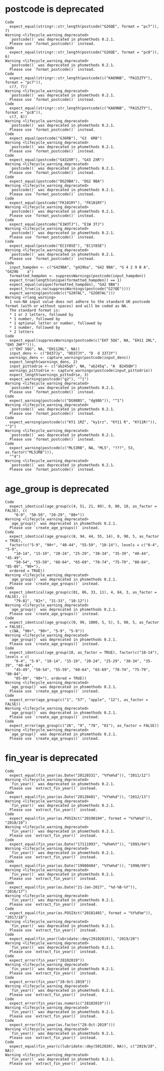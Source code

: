 # postcode is deprecated

    Code
      expect_equal(stringr::str_length(postcode("G26QE", format = "pc7")), 7)
    Warning <lifecycle_warning_deprecated>
      `postcode()` was deprecated in phsmethods 0.2.1.
      Please use `format_postcode()` instead.
    Code
      expect_equal(stringr::str_length(postcode("G26QE", format = "pc8")), 6)
    Warning <lifecycle_warning_deprecated>
      `postcode()` was deprecated in phsmethods 0.2.1.
      Please use `format_postcode()` instead.
    Code
      expect_equal(stringr::str_length(postcode(c("KA89NB", "PA152TY"), format = "pc7")),
      c(7, 7))
    Warning <lifecycle_warning_deprecated>
      `postcode()` was deprecated in phsmethods 0.2.1.
      Please use `format_postcode()` instead.
    Code
      expect_equal(stringr::str_length(postcode(c("KA89NB", "PA152TY"), format = "pc8")),
      c(7, 8))
    Warning <lifecycle_warning_deprecated>
      `postcode()` was deprecated in phsmethods 0.2.1.
      Please use `format_postcode()` instead.
    Code
      expect_equal(postcode("G36RB"), "G3  6RB")
    Warning <lifecycle_warning_deprecated>
      `postcode()` was deprecated in phsmethods 0.2.1.
      Please use `format_postcode()` instead.
    Code
      expect_equal(postcode("G432XR"), "G43 2XR")
    Warning <lifecycle_warning_deprecated>
      `postcode()` was deprecated in phsmethods 0.2.1.
      Please use `format_postcode()` instead.
    Code
      expect_equal(postcode("DG29BA"), "DG2 9BA")
    Warning <lifecycle_warning_deprecated>
      `postcode()` was deprecated in phsmethods 0.2.1.
      Please use `format_postcode()` instead.
    Code
      expect_equal(postcode("FK101RY"), "FK101RY")
    Warning <lifecycle_warning_deprecated>
      `postcode()` was deprecated in phsmethods 0.2.1.
      Please use `format_postcode()` instead.
    Code
      expect_equal(postcode("E1W3TJ"), "E1W 3TJ")
    Warning <lifecycle_warning_deprecated>
      `postcode()` was deprecated in phsmethods 0.2.1.
      Please use `format_postcode()` instead.
    Code
      expect_equal(postcode("EC1Y8SE"), "EC1Y8SE")
    Warning <lifecycle_warning_deprecated>
      `postcode()` was deprecated in phsmethods 0.2.1.
      Please use `format_postcode()` instead.
    Code
      input_hampden <- c("G429BA", "g429ba", "G42 9BA", "G 4 2 9 B A", "G429b    a")
      formatted_hampden <- suppressWarnings(postcode(input_hampden))
      expect_true(length(unique(formatted_hampden)) == 1)
      expect_equal(unique(formatted_hampden), "G42 9BA")
      expect_true(is.na(suppressWarnings(postcode("G2?QE"))))
      expect_warning(postcode(c("G207AL", "G2O07AL")))
    Warning <rlang_warning>
      1 non-NA input value does not adhere to the standard UK postcode format (with or without spaces) and will be coded as NA.
      The standard format is:
      * 1 or 2 letters, followed by
      * 1 number, followed by
      * 1 optional letter or number, followed by
      * 1 number, followed by
      * 2 letters
    Code
      expect_equal(suppressWarnings(postcode(c("EH7 5QG", NA, "EH11 2NL", "EH5 2HF*"))),
      c("EH7 5QG", NA, "EH112NL", NA))
      input_dens <- c("Dd37Jy", "DD37JY", "D  d 337JY")
      warnings_dens <- capture_warnings(postcode(input_dens))
      expect_length(warnings_dens, 2)
      input_pittodrie <- c("ab245qh", NA, "ab245q", "A  B245QH")
      warnings_pittodrie <- capture_warnings(postcode(input_pittodrie))
      expect_length(warnings_pittodrie, 3)
      expect_warning(postcode("g2"), "^1")
    Warning <lifecycle_warning_deprecated>
      `postcode()` was deprecated in phsmethods 0.2.1.
      Please use `format_postcode()` instead.
    Code
      expect_warning(postcode(c("DG98BS", "dg98b")), "^1")
    Warning <lifecycle_warning_deprecated>
      `postcode()` was deprecated in phsmethods 0.2.1.
      Please use `format_postcode()` instead.
    Code
      expect_warning(postcode(c("KY1 1RZ", "ky1rz", "KY11 R", "KY11R!")), "^3")
    Warning <lifecycle_warning_deprecated>
      `postcode()` was deprecated in phsmethods 0.2.1.
      Please use `format_postcode()` instead.
    Code
      expect_warning(postcode(c("ML53RB", NA, "ML5", "???", 53, as.factor("ML53RB"))),
      "^4")
    Warning <lifecycle_warning_deprecated>
      `postcode()` was deprecated in phsmethods 0.2.1.
      Please use `format_postcode()` instead.

# age_group is deprecated

    Code
      expect_identical(age_group(c(4, 51, 21, 89), 0, 80, 10, as_factor = FALSE), c(
        "0-9", "50-59", "20-29", "80+"))
    Warning <lifecycle_warning_deprecated>
      `age_group()` was deprecated in phsmethods 0.2.1.
      Please use `create_age_groups()` instead.
    Code
      expect_identical(age_group(c(8, 94, 44, 55, 14), 0, 90, 5, as_factor = TRUE),
      factor(c("5-9", "90+", "40-44", "55-59", "10-14"), levels = c("0-4", "5-9",
        "10-14", "15-19", "20-24", "25-29", "30-34", "35-39", "40-44", "45-49",
        "50-54", "55-59", "60-64", "65-69", "70-74", "75-79", "80-84", "85-89", "90+"),
      ordered = TRUE))
    Warning <lifecycle_warning_deprecated>
      `age_group()` was deprecated in phsmethods 0.2.1.
      Please use `create_age_groups()` instead.
    Code
      expect_identical(age_group(c(81, 86, 33, 11), 4, 84, 3, as_factor = FALSE), c(
        "79-81", "82+", "31-33", "10-12"))
    Warning <lifecycle_warning_deprecated>
      `age_group()` was deprecated in phsmethods 0.2.1.
      Please use `create_age_groups()` instead.
    Code
      expect_identical(age_group(c(0, 99, 1000, 5, 5), 5, 90, 5, as_factor = FALSE),
      c(NA, "90+", "90+", "5-9", "5-9"))
    Warning <lifecycle_warning_deprecated>
      `age_group()` was deprecated in phsmethods 0.2.1.
      Please use `create_age_groups()` instead.
    Code
      expect_identical(age_group(10, as_factor = TRUE), factor(c("10-14"), levels = c(
        "0-4", "5-9", "10-14", "15-19", "20-24", "25-29", "30-34", "35-39", "40-44",
        "45-49", "50-54", "55-59", "60-64", "65-69", "70-74", "75-79", "80-84",
        "85-89", "90+"), ordered = TRUE))
    Warning <lifecycle_warning_deprecated>
      `age_group()` was deprecated in phsmethods 0.2.1.
      Please use `create_age_groups()` instead.
    Code
      expect_error(age_group(c("1", "57", "apple", "12"), as_factor = FALSE))
    Warning <lifecycle_warning_deprecated>
      `age_group()` was deprecated in phsmethods 0.2.1.
      Please use `create_age_groups()` instead.
    Code
      expect_error(age_group(c("26", "9", "78", "81"), as_factor = FALSE))
    Warning <lifecycle_warning_deprecated>
      `age_group()` was deprecated in phsmethods 0.2.1.
      Please use `create_age_groups()` instead.

# fin_year is deprecated

    Code
      expect_equal(fin_year(as.Date("20120331", "%Y%m%d")), "2011/12")
    Warning <lifecycle_warning_deprecated>
      `fin_year()` was deprecated in phsmethods 0.2.1.
      Please use `extract_fin_year()` instead.
    Code
      expect_equal(fin_year(as.Date("20120401", "%Y%m%d")), "2012/13")
    Warning <lifecycle_warning_deprecated>
      `fin_year()` was deprecated in phsmethods 0.2.1.
      Please use `extract_fin_year()` instead.
    Code
      expect_equal(fin_year(as.POSIXct("20190104", format = "%Y%m%d")), "2018/19")
    Warning <lifecycle_warning_deprecated>
      `fin_year()` was deprecated in phsmethods 0.2.1.
      Please use `extract_fin_year()` instead.
    Code
      expect_equal(fin_year(as.Date("17111993", "%d%m%Y")), "1993/94")
    Warning <lifecycle_warning_deprecated>
      `fin_year()` was deprecated in phsmethods 0.2.1.
      Please use `extract_fin_year()` instead.
    Code
      expect_equal(fin_year(as.Date("19980404", "%Y%m%d")), "1998/99")
    Warning <lifecycle_warning_deprecated>
      `fin_year()` was deprecated in phsmethods 0.2.1.
      Please use `extract_fin_year()` instead.
    Code
      expect_equal(fin_year(as.Date("21-Jan-2017", "%d-%B-%Y")), "2016/17")
    Warning <lifecycle_warning_deprecated>
      `fin_year()` was deprecated in phsmethods 0.2.1.
      Please use `extract_fin_year()` instead.
    Code
      expect_equal(fin_year(as.POSIXct("20181401", format = "%Y%d%m")), "2017/18")
    Warning <lifecycle_warning_deprecated>
      `fin_year()` was deprecated in phsmethods 0.2.1.
      Please use `extract_fin_year()` instead.
    Code
      expect_equal(fin_year(lubridate::dmy(29102019)), "2019/20")
    Warning <lifecycle_warning_deprecated>
      `fin_year()` was deprecated in phsmethods 0.2.1.
      Please use `extract_fin_year()` instead.
    Code
      expect_error(fin_year("28102019"))
    Warning <lifecycle_warning_deprecated>
      `fin_year()` was deprecated in phsmethods 0.2.1.
      Please use `extract_fin_year()` instead.
    Code
      expect_error(fin_year("28-Oct-2019"))
    Warning <lifecycle_warning_deprecated>
      `fin_year()` was deprecated in phsmethods 0.2.1.
      Please use `extract_fin_year()` instead.
    Code
      expect_error(fin_year(as.numeric("28102019")))
    Warning <lifecycle_warning_deprecated>
      `fin_year()` was deprecated in phsmethods 0.2.1.
      Please use `extract_fin_year()` instead.
    Code
      expect_error(fin_year(as.factor("28-Oct-2019")))
    Warning <lifecycle_warning_deprecated>
      `fin_year()` was deprecated in phsmethods 0.2.1.
      Please use `extract_fin_year()` instead.
    Code
      expect_equal(fin_year(c(lubridate::dmy(5012020), NA)), c("2019/20", NA))
    Warning <lifecycle_warning_deprecated>
      `fin_year()` was deprecated in phsmethods 0.2.1.
      Please use `extract_fin_year()` instead.

